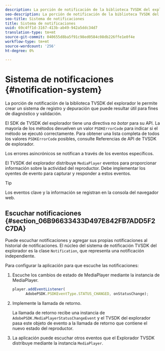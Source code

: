 ```yaml
---
description: La porción de notificación de la biblioteca TVSDK del explorador le permite crear un sistema de registro y depuración que puede resultar útil para fines de diagnóstico y validación.
seo-description: La porción de notificación de la biblioteca TVSDK del explorador le permite crear un sistema de registro y depuración que puede resultar útil para fines de diagnóstico y validación.
seo-title: Sistema de notificaciones
title: Sistema de notificaciones
uuid: 69c4ff1d-3167-413b-ab49-942a5ddc34d7
translation-type: tm+mt
source-git-commit: 040655d8ba5f91c98ed0584c08db226ffe1e0f4e
workflow-type: tm+mt
source-wordcount: '256'
ht-degree: 0%

---
```



# Sistema de notificaciones {#notification-system}

La porción de notificación de la biblioteca TVSDK del explorador le permite crear un sistema de registro y depuración que puede resultar útil para fines de diagnóstico y validación.

<!--<a id="section_EC5DBE8DDA434B70A01FA2F3EF4618BD"></a>-->

El SDK de TVSDK del explorador tiene una directiva *no botar* para su API. La mayoría de los métodos devuelven un valor `PSDKErrorCode` para indicar si el método se ejecutó correctamente. Para obtener una lista completa de todos los valores `PSDKErrorCode` posibles, consulte Referencias de API de TVSDK de explorador.

Los errores asincrónicos se notifican a través de los eventos específicos.

El TVSDK del explorador distribuye `MediaPlayer` eventos para proporcionar información sobre la actividad del reproductor. Debe implementar los oyentes de evento para capturar y responder a estos eventos.

>[!TIP]
>
>Los eventos clave y la información se registran en la consola del navegador web.

## Escuchar notificaciones {#section_06B96633433D497E842FB7ADD5F2C7DA}

Puede escuchar notificaciones y agregar sus propias notificaciones al historial de notificaciones. El núcleo del sistema de notificación TVSDK del explorador es la clase `Notification`, que representa una notificación independiente.

Para configurar la aplicación para que escuche las notificaciones:

1. Escuche los cambios de estado de MediaPlayer mediante la instancia de MediaPlayer.

   ```js
   player.addEventListener( 
         AdobePSDK.PSDKEventType.STATUS_CHANGED, onStatusChange);
   ```

1. Implemente la llamada de retorno.

   La llamada de retorno recibe una instancia de `AdobePSDK.MediaPlayerStatusChangeEvent` y el TVSDK del explorador pasa este objeto de evento a la llamada de retorno que contiene el nuevo estado del reproductor.
1. La aplicación puede escuchar otros eventos que el Explorador TVSDK distribuye mediante la instancia `MediaPlayer`.

